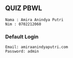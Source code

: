 ## QUIZ PBWL
```
Nama : Amira Anindya Putri
Nim : 0702212060
```

### Default Login 
```
Email: amiraanindyaputri.com
Password: admin
```
